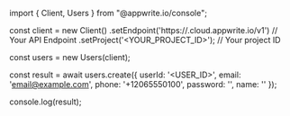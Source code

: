import { Client, Users } from "@appwrite.io/console";

const client = new Client()
    .setEndpoint('https://<REGION>.cloud.appwrite.io/v1') // Your API Endpoint
    .setProject('<YOUR_PROJECT_ID>'); // Your project ID

const users = new Users(client);

const result = await users.create({
    userId: '<USER_ID>',
    email: 'email@example.com',
    phone: '+12065550100',
    password: '',
    name: '<NAME>'
});

console.log(result);
